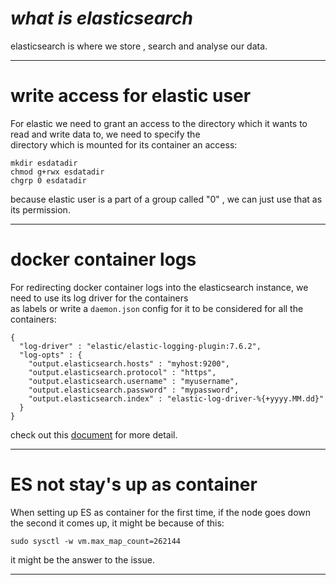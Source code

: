 # *what is elasticsearch*
elasticsearch is where we store , search and analyse our data.

---
# write access for elastic user
For elastic we need to grant an access to the directory which it wants to read and write data to, we need to specify the  
directory which is mounted for its container an access:  
```
mkdir esdatadir
chmod g+rwx esdatadir
chgrp 0 esdatadir
```
because elastic user is a part of a group called "0" , we can just use that as its permission.  

---
# docker container logs
For redirecting docker container logs into the elasticsearch instance, we need to use its log driver for the containers  
as labels or write a `daemon.json` config for it to be considered for all the containers:  
```
{
  "log-driver" : "elastic/elastic-logging-plugin:7.6.2",
  "log-opts" : {
    "output.elasticsearch.hosts" : "myhost:9200",
    "output.elasticsearch.protocol" : "https",
    "output.elasticsearch.username" : "myusername",
    "output.elasticsearch.password" : "mypassword",
    "output.elasticsearch.index" : "elastic-log-driver-%{+yyyy.MM.dd}"
  }
}
```
check out this [document](https://www.elastic.co/guide/en/beats/loggingplugin/7.6/log-driver-usage-examples.html) for more detail.  

---
# ES not stay's up as container
When setting up ES as container for the first time, if the node goes down the second it comes up, it might be because of this:  
```
sudo sysctl -w vm.max_map_count=262144
```
it might be the answer to the issue.  

---
